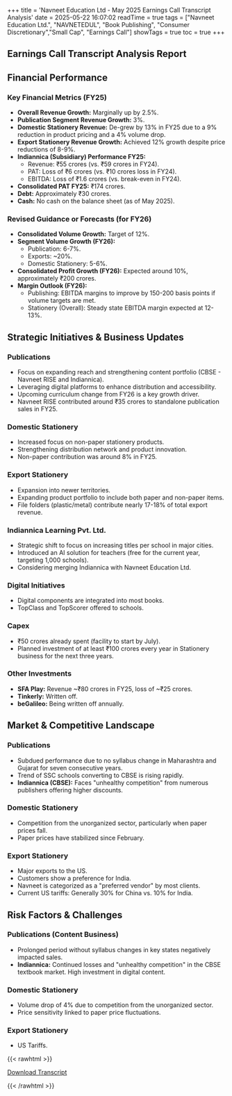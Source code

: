 +++
title = 'Navneet Education Ltd - May 2025 Earnings Call Transcript Analysis'
date = 2025-05-22 16:07:02
readTime = true
tags = ["Navneet Education Ltd.", "NAVNETEDUL", "Book Publishing", "Consumer Discretionary","Small Cap", "Earnings Call"]
showTags = true
toc = true
+++



## Earnings Call Transcript Analysis Report
## Financial Performance

### Key Financial Metrics (FY25)

*   **Overall Revenue Growth:** Marginally up by 2.5%.
*   **Publication Segment Revenue Growth:** 3%.
*   **Domestic Stationery Revenue:** De-grew by 13% in FY25 due to a 9% reduction in product pricing and a 4% volume drop.
*   **Export Stationery Revenue Growth:** Achieved 12% growth despite price reductions of 8-9%.
*   **Indiannica (Subsidiary) Performance FY25:**
    *   Revenue: ₹55 crores (vs. ₹59 crores in FY24).
    *   PAT: Loss of ₹6 crores (vs. ₹10 crores loss in FY24).
    *   EBITDA: Loss of ₹1.6 crores (vs. break-even in FY24).
*   **Consolidated PAT FY25:** ₹174 crores.
*   **Debt:** Approximately ₹30 crores.
*   **Cash:** No cash on the balance sheet (as of May 2025).

### Revised Guidance or Forecasts (for FY26)

*   **Consolidated Volume Growth:** Target of 12%.
*   **Segment Volume Growth (FY26):**
    *   Publication: 6-7%.
    *   Exports: ~20%.
    *   Domestic Stationery: 5-6%.
*   **Consolidated Profit Growth (FY26):** Expected around 10%, approximately ₹200 crores.
*   **Margin Outlook (FY26):**
    *   Publishing: EBITDA margins to improve by 150-200 basis points if volume targets are met.
    *   Stationery (Overall): Steady state EBITDA margin expected at 12-13%.

## Strategic Initiatives & Business Updates

### Publications

*   Focus on expanding reach and strengthening content portfolio (CBSE - Navneet RISE and Indiannica).
*   Leveraging digital platforms to enhance distribution and accessibility.
*   Upcoming curriculum change from FY26 is a key growth driver.
*   Navneet RISE contributed around ₹35 crores to standalone publication sales in FY25.

### Domestic Stationery

*   Increased focus on non-paper stationery products.
*   Strengthening distribution network and product innovation.
*   Non-paper contribution was around 8% in FY25.

### Export Stationery

*   Expansion into newer territories.
*   Expanding product portfolio to include both paper and non-paper items.
*   File folders (plastic/metal) contribute nearly 17-18% of total export revenue.

### Indiannica Learning Pvt. Ltd.

*   Strategic shift to focus on increasing titles per school in major cities.
*   Introduced an AI solution for teachers (free for the current year, targeting 1,000 schools).
*   Considering merging Indiannica with Navneet Education Ltd.

### Digital Initiatives

*   Digital components are integrated into most books.
*   TopClass and TopScorer offered to schools.

### Capex

*   ₹50 crores already spent (facility to start by July).
*   Planned investment of at least ₹100 crores every year in Stationery business for the next three years.

### Other Investments

*   **SFA Play:** Revenue ~₹80 crores in FY25, loss of ~₹25 crores.
*   **Tinkerly:** Written off.
*   **beGalileo:** Being written off annually.

## Market & Competitive Landscape

### Publications

*   Subdued performance due to no syllabus change in Maharashtra and Gujarat for seven consecutive years.
*   Trend of SSC schools converting to CBSE is rising rapidly.
*   **Indiannica (CBSE):** Faces "unhealthy competition" from numerous publishers offering higher discounts.

### Domestic Stationery

*   Competition from the unorganized sector, particularly when paper prices fall.
*   Paper prices have stabilized since February.

### Export Stationery

*   Major exports to the US.
*   Customers show a preference for India.
*   Navneet is categorized as a "preferred vendor" by most clients.
*   Current US tariffs: Generally 30% for China vs. 10% for India.

## Risk Factors & Challenges

### Publications (Content Business)

*   Prolonged period without syllabus changes in key states negatively impacted sales.
*   **Indiannica:** Continued losses and "unhealthy competition" in the CBSE textbook market. High investment in digital content.

### Domestic Stationery

*   Volume drop of 4% due to competition from the unorganized sector.
*   Price sensitivity linked to paper price fluctuations.

### Export Stationery

*   US Tariffs.



{{< rawhtml >}}

<div class="button-container">    
    <a href="https://www.bseindia.com/stockinfo/AnnPdfOpen.aspx?Pname=595b3c2c-c5e4-4cb3-b4e3-85397924e0b3.pdf" target="_blank" class="report-button">
      <i class="fas fa-file-pdf"></i> Download Transcript
    </a>
</div>
    
{{< /rawhtml >}}
